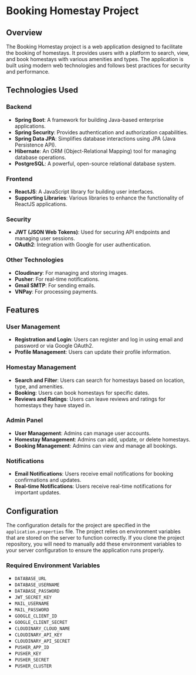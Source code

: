 # Booking Homestay Project

## Overview

The Booking Homestay project is a web application designed to facilitate the booking of homestays. It provides users
with a platform to search, view, and book homestays with various amenities and types. The application is built using
modern web technologies and follows best practices for security and performance.

## Technologies Used

### Backend

- **Spring Boot**: A framework for building Java-based enterprise applications.
- **Spring Security**: Provides authentication and authorization capabilities.
- **Spring Data JPA**: Simplifies database interactions using JPA (Java Persistence API).
- **Hibernate**: An ORM (Object-Relational Mapping) tool for managing database operations.
- **PostgreSQL**: A powerful, open-source relational database system.

### Frontend

- **ReactJS**: A JavaScript library for building user interfaces.
- **Supporting Libraries**: Various libraries to enhance the functionality of ReactJS applications.

### Security

- **JWT (JSON Web Tokens)**: Used for securing API endpoints and managing user sessions.
- **OAuth2**: Integration with Google for user authentication.

### Other Technologies

- **Cloudinary**: For managing and storing images.
- **Pusher**: For real-time notifications.
- **Gmail SMTP**: For sending emails.
- **VNPay**: For processing payments.

## Features

### User Management

- **Registration and Login**: Users can register and log in using email and password or via Google OAuth2.
- **Profile Management**: Users can update their profile information.

### Homestay Management

- **Search and Filter**: Users can search for homestays based on location, type, and amenities.
- **Booking**: Users can book homestays for specific dates.
- **Reviews and Ratings**: Users can leave reviews and ratings for homestays they have stayed in.

### Admin Panel

- **User Management**: Admins can manage user accounts.
- **Homestay Management**: Admins can add, update, or delete homestays.
- **Booking Management**: Admins can view and manage all bookings.

### Notifications

- **Email Notifications**: Users receive email notifications for booking confirmations and updates.
- **Real-time Notifications**: Users receive real-time notifications for important updates.

## Configuration

The configuration details for the project are specified in the `application.properties` file. The project relies on
environment variables that are stored on the server to function correctly. If you clone the project repository, you will
need to manually add these environment variables to your server configuration to ensure the application runs properly.

### Required Environment Variables

- `DATABASE_URL`
- `DATABASE_USERNAME`
- `DATABASE_PASSWORD`
- `JWT_SECRET_KEY`
- `MAIL_USERNAME`
- `MAIL_PASSWORD`
- `GOOGLE_CLIENT_ID`
- `GOOGLE_CLIENT_SECRET`
- `CLOUDINARY_CLOUD_NAME`
- `CLOUDINARY_API_KEY`
- `CLOUDINARY_API_SECRET`
- `PUSHER_APP_ID`
- `PUSHER_KEY`
- `PUSHER_SECRET`
- `PUSHER_CLUSTER`
